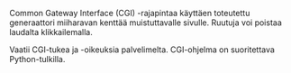 Common Gateway Interface (CGI) -rajapintaa käyttäen toteutettu generaattori miiharavan kenttää muistuttavalle sivulle. Ruutuja voi poistaa laudalta klikkailemalla.

Vaatii CGI-tukea ja -oikeuksia palvelimelta. CGI-ohjelma on suoritettava Python-tulkilla.
